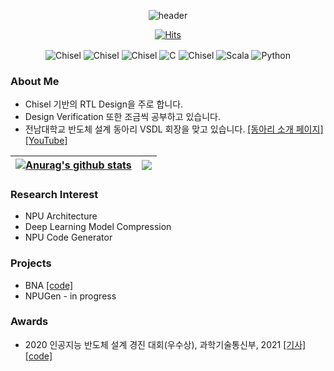 <div align="center">

![header](https://capsule-render.vercel.app/api?type=waving&color=gradient&customColorList=2&height=300&section=header&text=DonghoPark&desc=RTL%20Design%20Engineer&fontSize=90)

[![Hits](https://hits.seeyoufarm.com/api/count/incr/badge.svg?url=https%3A%2F%2Fgithub.com%2Fparkdongho&count_bg=%2379C83D&title_bg=%23555555&icon=&icon_color=%23E7E7E7&title=hits&edge_flat=false)](https://hits.seeyoufarm.com)

  
<img align="center" alt="Chisel" src="https://img.shields.io/badge/Chisel-DC322F.svg?&style=for-the-badge&logo=Scala&logoColor=white"/> 
<img align="center" alt="Chisel" src="https://img.shields.io/badge/Verilog-008FC7.svg?&style=for-the-badge&logo=hardware&logoColor=white"/> 
<img align="center" alt="Chisel" src="https://img.shields.io/badge/System Verilog-004088.svg?&style=for-the-badge&logo=hardware&logoColor=white"/>
<img align="center" alt="C"      src="https://img.shields.io/badge/C-A8B9CC.svg?&style=for-the-badge&logo=C&logoColor=white"/> 
<img align="center" alt="Chisel" src="https://img.shields.io/badge/C++-00599C.svg?&style=for-the-badge&logo=Cplusplus&logoColor=white"/> 
<img align="center" alt="Scala"  src="https://img.shields.io/badge/Scala-DC322F.svg?&style=for-the-badge&logo=Scala&logoColor=white"/>
<img align="center" alt="Python" src="https://img.shields.io/badge/Python-3776AB.svg?&style=for-the-badge&logo=Python&logoColor=white"/><br/>

<div align="left">

  
### About Me
- Chisel 기반의 RTL Design을 주로 합니다.
- Design Verification 또한 조금씩 공부하고 있습니다.
- 전남대학교 반도체 설계 동아리 VSDL 회장을 맞고 있습니다. [[동아리 소개 페이지]](https://parkdongho.notion.site/4d8ca2ce08674232a81e06e6d395b5ee) [[YouTube]]()

| <a href="https://github.com/anuraghazra/github-readme-stats"><img align="center" src="https://github-readme-stats.vercel.app/api?username=parkdongho&show_icons=true&include_all_commits=true&theme=buefy&hide_border=true" alt="Anurag's github stats" /></a> | <a href="https://github.com/anuraghazra/github-readme-stats"><img align="center" src="https://github-readme-stats.vercel.app/api/top-langs/?username=parkdongho&layout=compact&theme=buefy&hide_border=true" /></a> |
| ------------- | ------------- |
  




### Research Interest
* NPU Architecture
* Deep Learning Model Compression
* NPU Code Generator

### Projects
* BNA [[code]](https://github.com/ParkDongho/BNA)
* NPUGen - in progress

### Awards
* 2020 인공지능 반도체 설계 경진 대회(우수상), 과학기술통신부, 2021 [[기사]](https://www.msit.go.kr/bbs/view.do?sCode=user&mId=113&mPid=112&pageIndex=3&bbsSeqNo=94&nttSeqNo=3180308&searchOpt=ALL&searchTxt=) [[code]](https://github.com/ParkDongho/BNA)
